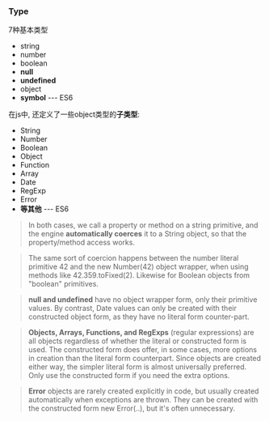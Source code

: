 ### Type

7种基本类型
- string
- number
- boolean
- **null**
- **undefined**
- object
- **symbol** --- ES6

在js中, 还定义了一些object类型的**子类型**:
- String
- Number
- Boolean
- Object
- Function
- Array
- Date
- RegExp
- Error
- **等其他** --- ES6


> In both cases, we call a property or method on a string primitive, and the engine **automatically coerces** it to a String object, so that the property/method access works.

> The same sort of coercion happens between the number literal primitive 42 and the new Number(42) object wrapper, when using methods like 42.359.toFixed(2). Likewise for Boolean objects from "boolean" primitives.

> **null and undefined** have no object wrapper form, only their primitive values. By contrast, Date values can only be created with their constructed object form, as they have no literal form counter-part.

> **Objects, Arrays, Functions, and RegExps** (regular expressions) are all objects regardless of whether the literal or constructed form is used. The constructed form does offer, in some cases, more options in creation than the literal form counterpart. Since objects are created either way, the simpler literal form is almost universally preferred. Only use the constructed form if you need the extra options.

> **Error** objects are rarely created explicitly in code, but usually created automatically when exceptions are thrown. They can be created with the constructed form new Error(..), but it's often unnecessary.

